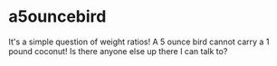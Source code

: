 # a5ouncebird
It's a simple question of weight ratios! 
A 5 ounce bird cannot carry a 1 pound coconut! 
Is there anyone else up there I can talk to? 
